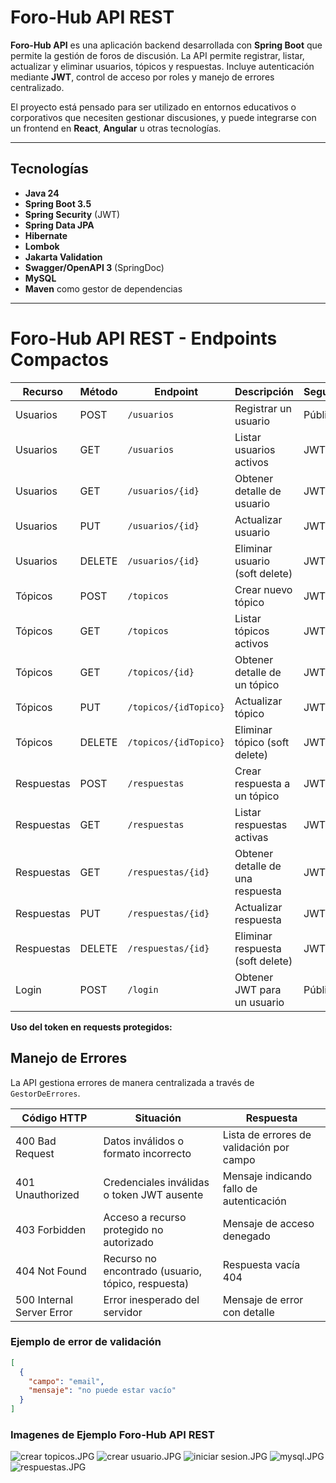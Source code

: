 # Foro-Hub API REST

**Foro-Hub API** es una aplicación backend desarrollada con **Spring Boot** que permite la gestión de foros de discusión. La API permite registrar, listar, actualizar y eliminar usuarios, tópicos y respuestas. Incluye autenticación mediante **JWT**, control de acceso por roles y manejo de errores centralizado.

El proyecto está pensado para ser utilizado en entornos educativos o corporativos que necesiten gestionar discusiones, y puede integrarse con un frontend en **React**, **Angular** u otras tecnologías.

---
## Tecnologías
- **Java 24**
- **Spring Boot 3.5**
- **Spring Security** (JWT)
- **Spring Data JPA**
- **Hibernate**
- **Lombok**
- **Jakarta Validation**
- **Swagger/OpenAPI 3** (SpringDoc)
- **MySQL**
- **Maven** como gestor de dependencias

---
# Foro-Hub API REST - Endpoints Compactos
| Recurso | Método | Endpoint | Descripción | Seguridad |
|---------|--------|---------|------------|-----------|
| Usuarios | POST | `/usuarios` | Registrar un usuario | Público |
| Usuarios | GET | `/usuarios` | Listar usuarios activos | JWT |
| Usuarios | GET | `/usuarios/{id}` | Obtener detalle de usuario | JWT |
| Usuarios | PUT | `/usuarios/{id}` | Actualizar usuario | JWT |
| Usuarios | DELETE | `/usuarios/{id}` | Eliminar usuario (soft delete) | JWT |
| Tópicos | POST | `/topicos` | Crear nuevo tópico | JWT |
| Tópicos | GET | `/topicos` | Listar tópicos activos | JWT |
| Tópicos | GET | `/topicos/{id}` | Obtener detalle de un tópico | JWT |
| Tópicos | PUT | `/topicos/{idTopico}` | Actualizar tópico | JWT |
| Tópicos | DELETE | `/topicos/{idTopico}` | Eliminar tópico (soft delete) | JWT |
| Respuestas | POST | `/respuestas` | Crear respuesta a un tópico | JWT |
| Respuestas | GET | `/respuestas` | Listar respuestas activas | JWT |
| Respuestas | GET | `/respuestas/{id}` | Obtener detalle de una respuesta | JWT |
| Respuestas | PUT | `/respuestas/{id}` | Actualizar respuesta | JWT |
| Respuestas | DELETE | `/respuestas/{id}` | Eliminar respuesta (soft delete) | JWT |
| Login | POST | `/login` | Obtener JWT para un usuario | Público |

**Uso del token en requests protegidos:**  

## Manejo de Errores

La API gestiona errores de manera centralizada a través de `GestorDeErrores`.

| Código HTTP | Situación | Respuesta |
|-------------|-----------|-----------|
| 400 Bad Request | Datos inválidos o formato incorrecto | Lista de errores de validación por campo |
| 401 Unauthorized | Credenciales inválidas o token JWT ausente | Mensaje indicando fallo de autenticación |
| 403 Forbidden | Acceso a recurso protegido no autorizado | Mensaje de acceso denegado |
| 404 Not Found | Recurso no encontrado (usuario, tópico, respuesta) | Respuesta vacía 404 |
| 500 Internal Server Error | Error inesperado del servidor | Mensaje de error con detalle |

### Ejemplo de error de validación
```json
[
  {
    "campo": "email",
    "mensaje": "no puede estar vacío"
  }
]
```

### Imagenes de Ejemplo Foro-Hub API REST
![crear topicos.JPG](../../../crear%20topicos.JPG)
![crear usuario.JPG](../../../crear%20usuario.JPG)
![iniciar sesion.JPG](../../../iniciar%20sesion.JPG)
![mysql.JPG](../../../mysql.JPG)
![respuestas.JPG](../../../respuestas.JPG)

